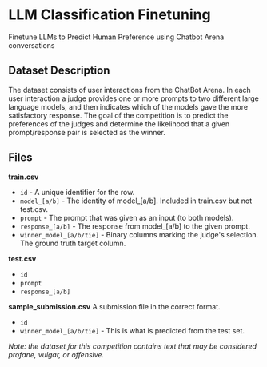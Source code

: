 # LLM Classification Finetuning
Finetune LLMs to Predict Human Preference using Chatbot Arena conversations



## Dataset Description
The dataset consists of user interactions from the ChatBot Arena. In each user interaction a judge provides one or more prompts to two different large language models, and then indicates which of the models gave the more satisfactory response. The goal of the competition is to predict the preferences of the judges and determine the likelihood that a given prompt/response pair is selected as the winner.

## Files
**train.csv**

- `id` - A unique identifier for the row.
- `model_[a/b]` - The identity of model_[a/b]. Included in train.csv but not test.csv.
- `prompt` - The prompt that was given as an input (to both models).
- `response_[a/b]` - The response from model_[a/b] to the given prompt.
- `winner_model_[a/b/tie]` - Binary columns marking the judge's selection. The ground truth target column.

**test.csv**

- `id`
- `prompt`
- `response_[a/b]`

**sample_submission.csv** A submission file in the correct format.

- `id`
- `winner_model_[a/b/tie]` - This is what is predicted from the test set.

*Note: the dataset for this competition contains text that may be considered profane, vulgar, or offensive.*
